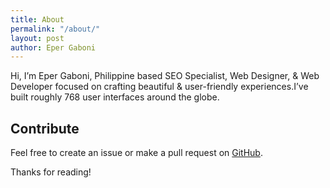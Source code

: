 ```yaml
---
title: About
permalink: "/about/"
layout: post
author: Eper Gaboni
---
```



Hi, I’m Eper Gaboni, Philippine based SEO Specialist, Web Designer, & Web Developer focused on crafting beautiful & user-friendly experiences.I’ve built roughly 768 user interfaces around the globe.

## Contribute
Feel free to create an issue or make a pull request on [GitHub](https://github.com/chesterhow/tale).

Thanks for reading!
